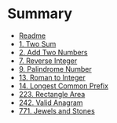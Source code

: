 # Summary

* [Readme](README.md)
* [1. Two Sum](/solution/a0001.md) 
* [2. Add Two Numbers](/solution/a0002.md)
* [7. Reverse Integer](/solution/a0007.md)
* [9. Palindrome Number](/solution/a0009.md)
* [13. Roman to Integer](/solution/a0013.md)
* [14. Longest Common Prefix](/solution/a0014.md) 
* [223. Rectangle Area](/solution/a0223.md)
* [242. Valid Anagram](/solution/a0242.md)
* [771. Jewels and Stones](/solution/a0771.md)

